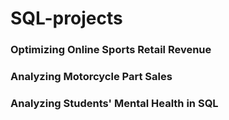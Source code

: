 # SQL-projects


### Optimizing Online Sports Retail Revenue 

### Analyzing Motorcycle Part Sales 

### Analyzing Students' Mental Health in SQL
